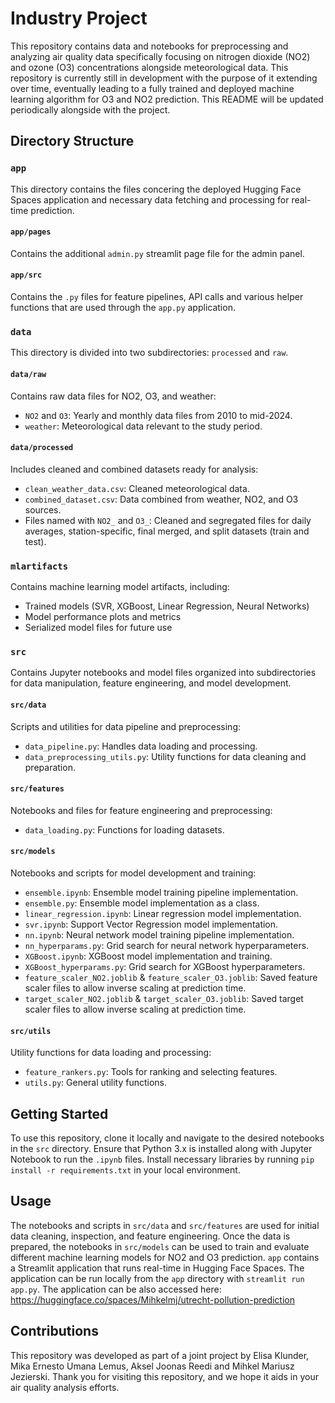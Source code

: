 # Industry Project

This repository contains data and notebooks for preprocessing and analyzing air quality data specifically focusing on nitrogen dioxide (NO2) and ozone (O3) concentrations alongside meteorological data. This repository is currently still in development with the purpose of it extending over time, eventually leading to a fully trained and deployed machine learning algorithm for O3 and NO2 prediction. This README will be updated periodically alongside with the project.

## Directory Structure

### `app`
This directory contains the files concering the deployed Hugging Face Spaces application and necessary data fetching and processing for real-time prediction.

#### `app/pages`
Contains the additional `admin.py` streamlit page file for the admin panel.

#### `app/src`
Contains the `.py` files for feature pipelines, API calls and various helper functions that are used through the `app.py` application.

### `data`
This directory is divided into two subdirectories: `processed` and `raw`.

#### `data/raw`
Contains raw data files for NO2, O3, and weather:
- `NO2` and `O3`: Yearly and monthly data files from 2010 to mid-2024.
- `weather`: Meteorological data relevant to the study period.

#### `data/processed`
Includes cleaned and combined datasets ready for analysis:
- `clean_weather_data.csv`: Cleaned meteorological data.
- `combined_dataset.csv`: Data combined from weather, NO2, and O3 sources.
- Files named with `NO2_` and `O3_`: Cleaned and segregated files for daily averages, station-specific, final merged, and split datasets (train and test).

### `mlartifacts`
Contains machine learning model artifacts, including:
- Trained models (SVR, XGBoost, Linear Regression, Neural Networks)
- Model performance plots and metrics
- Serialized model files for future use

### `src`
Contains Jupyter notebooks and model files organized into subdirectories for data manipulation, feature engineering, and model development.

#### `src/data`
Scripts and utilities for data pipeline and preprocessing:
- `data_pipeline.py`: Handles data loading and processing.
- `data_preprocessing_utils.py`: Utility functions for data cleaning and preparation.

#### `src/features`
Notebooks and files for feature engineering and preprocessing:
- `data_loading.py`: Functions for loading datasets.

#### `src/models`
Notebooks and scripts for model development and training:
- `ensemble.ipynb`: Ensemble model training pipeline implementation.
- `ensemble.py`: Ensemble model implementation as a class.
- `linear_regression.ipynb`: Linear regression model implementation.
- `svr.ipynb`: Support Vector Regression model implementation.
- `nn.ipynb`: Neural network model training pipeline implementation.
- `nn_hyperparams.py`: Grid search for neural network hyperparameters.
- `XGBoost.ipynb`: XGBoost model implementation and training.
- `XGBoost_hyperparams.py`: Grid search for XGBoost hyperparameters.
- `feature_scaler_NO2.joblib` & `feature_scaler_O3.joblib`: Saved feature scaler files to allow inverse scaling at prediction time.
- `target_scaler_NO2.joblib` & `target_scaler_O3.joblib`: Saved target scaler files to allow inverse scaling at prediction time.

#### `src/utils`
Utility functions for data loading and processing:
- `feature_rankers.py`: Tools for ranking and selecting features.
- `utils.py`: General utility functions.

## Getting Started
To use this repository, clone it locally and navigate to the desired notebooks in the `src` directory. Ensure that Python 3.x is installed along with Jupyter Notebook to run the `.ipynb` files. Install necessary libraries by running `pip install -r requirements.txt` in your local environment.

## Usage
The notebooks and scripts in `src/data` and `src/features` are used for initial data cleaning, inspection, and feature engineering. Once the data is prepared, the notebooks in `src/models` can be used to train and evaluate different machine learning models for NO2 and O3 prediction. `app` contains a Streamlit application that runs real-time in Hugging Face Spaces. The application can be run locally from the `app` directory with `streamlit run app.py`. The application can be also accessed here: https://huggingface.co/spaces/Mihkelmj/utrecht-pollution-prediction

## Contributions
This repository was developed as part of a joint project by Elisa Klunder, Mika Ernesto Umana Lemus, Aksel Joonas Reedi and Mihkel Mariusz Jezierski. Thank you for visiting this repository, and we hope it aids in your air quality analysis efforts.
